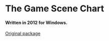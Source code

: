 # The Game Scene Chart
#### Written in 2012 for Windows.

[Original package](https://defacto2.net/f/b62aabf)
